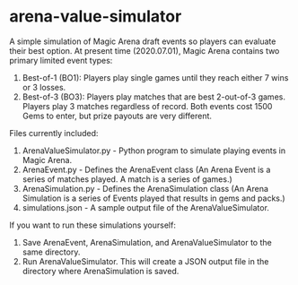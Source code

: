 # arena-value-simulator
A simple simulation of Magic Arena draft events so players can evaluate their best option.
At present time (2020.07.01), Magic Arena contains two primary limited event types:
1. Best-of-1 (BO1): Players play single games until they reach either 7 wins or 3 losses.
2. Best-of-3 (BO3): Players play matches that are best 2-out-of-3 games. Players play 3 matches regardless of record.
Both events cost 1500 Gems to enter, but prize payouts are very different.

Files currently included:
1. ArenaValueSimulator.py - Python program to simulate playing events in Magic Arena.
2. ArenaEvent.py - Defines the ArenaEvent class (An Arena Event is a series of matches played. A match is a series of games.)
3. ArenaSimulation.py - Defines the ArenaSimulation class (An Arena Simulation is a series of Events played that results in gems and packs.)
4. simulations.json - A sample output file of the ArenaValueSimulator.

If you want to run these simulations yourself:
1. Save ArenaEvent, ArenaSimulation, and ArenaValueSimulator to the same directory.
2. Run ArenaValueSimulator. This will create a JSON output file in the directory where ArenaSimulation is saved.

